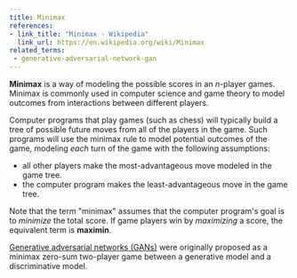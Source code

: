 ```yaml
---
title: Minimax
references:
- link_title: "Minimax - Wikipedia"
  link_url: https://en.wikipedia.org/wiki/Minimax
related_terms:
 - generative-adversarial-network-gan
---
```


**Minimax** is a way of modeling the possible scores in an $n$-player games. Minimax is commonly used in computer science and game theory to model outcomes from interactions between different players.

Computer programs that play games (such as chess) will typically build a tree of possible future moves from all of the players in the game. Such programs will use the minimax rule to model potential outcomes of the game, modeling *each* turn of the game with the following assumptions:
- all other players make the most-advantageous move modeled in the game tree.
- the computer program makes the least-advantageous move in the game tree.

Note that the term "minimax" assumes that the computer program's goal is to *minimize* the total score. If game players win by *maximizing* a score, the equivalent term is **maximin**.

[Generative adversarial networks (GANs)][1] were originally proposed as a minimax zero-sum two-player game between a generative model and a discriminative model.

[1]: /terms/generative-adversarial-network-gan
